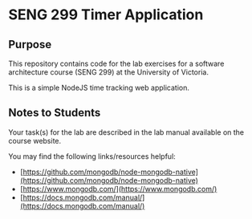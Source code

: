 # SENG 299 Timer Application 

## Purpose 

This repository contains code for the lab exercises for a software architecture course (SENG 299) at the University of Victoria. 

This is a simple NodeJS time tracking web application. 


## Notes to Students

Your task(s) for the lab are described in the lab manual available on the course website. 

You may find the following links/resources helpful: 

* [https://github.com/mongodb/node-mongodb-native](https://github.com/mongodb/node-mongodb-native)
* [https://www.mongodb.com/](https://www.mongodb.com/)
* [https://docs.mongodb.com/manual/](https://docs.mongodb.com/manual/)
